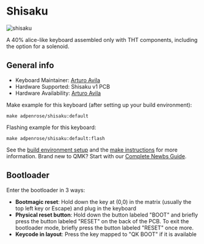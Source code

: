 # Shisaku

![shisaku](https://i.imgur.com/42H1h1dh.jpg)

A 40% alice-like keyboard assembled only with THT components, including the option for a solenoid.

## General info

* Keyboard Maintainer: [Arturo Avila](https://github.com/ADPenrose)
* Hardware Supported: Shisaku v1 PCB
* Hardware Availability: [Arturo Avila](https://github.com/ADPenrose)

Make example for this keyboard (after setting up your build environment):

    make adpenrose/shisaku:default

Flashing example for this keyboard:

    make adpenrose/shisaku:default:flash

See the [build environment setup](https://docs.qmk.fm/#/getting_started_build_tools) and the [make instructions](https://docs.qmk.fm/#/getting_started_make_guide) for more information. Brand new to QMK? Start with our [Complete Newbs Guide](https://docs.qmk.fm/#/newbs).

## Bootloader

Enter the bootloader in 3 ways:

* **Bootmagic reset**: Hold down the key at (0,0) in the matrix (usually the top left key or Escape) and plug in the keyboard
* **Physical reset button**: Hold down the button labeled "BOOT" and briefly press the button labeled "RESET" on the back of the PCB. To exit the bootloader mode, briefly press the button labeled "RESET" once more.
* **Keycode in layout**: Press the key mapped to "QK BOOT" if it is available
